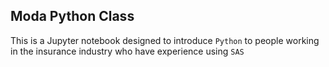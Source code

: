 ## Moda Python Class

This is a Jupyter notebook designed to introduce `Python` to people working in the insurance industry who have experience using `SAS`
